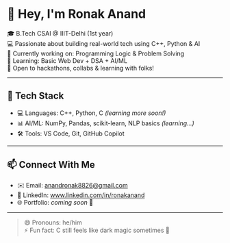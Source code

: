 # 👋 Hey, I'm Ronak Anand

🎓 B.Tech CSAI @ IIIT-Delhi (1st year)  
💻 Passionate about building real-world tech using C++, Python & AI  
🚀 Currently working on: Programming Logic & Problem Solving  
🌱 Learning: Basic Web Dev + DSA + AI/ML  
🤝 Open to hackathons, collabs & learning with folks!

---

## 🔧 Tech Stack

- 💻 Languages: C++, Python, C *(learning more soon!)*
- 📊 AI/ML: NumPy, Pandas, scikit-learn, NLP basics *(learning...)*
- 🛠️ Tools: VS Code, Git, GitHub Copilot

---

## 📫 Connect With Me

- ✉️ Email: anandronak8826@gmail.com  
- 🔗 LinkedIn: www.linkedin.com/in/ronakanand  
- 🌐 Portfolio: *coming soon* 👀

---

> 😄 Pronouns: he/him  
> ⚡ Fun fact: C still feels like dark magic sometimes 🔮
